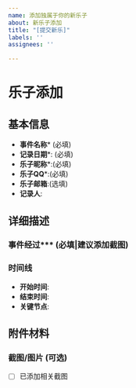 ```yaml
---
name: 添加独属于你的新乐子
about: 新乐子添加
title: "[提交新乐]"
labels: ''
assignees: ''

---
```


# 乐子添加
## 基本信息
- **事件名称*** (必填)
- **记录日期***: (必填)
- **乐子昵称***:(必填)
- **乐子QQ***:(必填)
- **乐子邮箱**:(选填)
- **记录人**:

## 详细描述
### 事件经过*** (必填|建议添加截图)


### 时间线
- **开始时间**: 
- **结束时间**: 
- **关键节点**:


## 附件材料
### 截图/图片 (可选)
- [ ] 已添加相关截图

